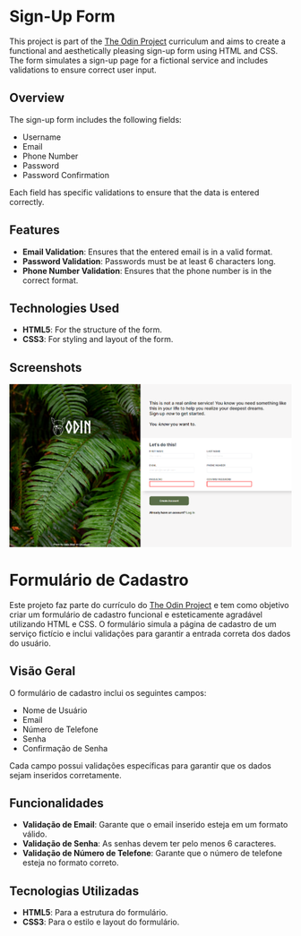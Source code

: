 # Sign-Up Form

This project is part of the [The Odin Project](https://www.theodinproject.com) curriculum and aims to create a functional and aesthetically pleasing sign-up form using HTML and CSS. The form simulates a sign-up page for a fictional service and includes validations to ensure correct user input.

## Overview

The sign-up form includes the following fields:

- Username
- Email
- Phone Number
- Password
- Password Confirmation

Each field has specific validations to ensure that the data is entered correctly.

## Features

- **Email Validation**: Ensures that the entered email is in a valid format.
- **Password Validation**: Passwords must be at least 6 characters long.
- **Phone Number Validation**: Ensures that the phone number is in the correct format.

## Technologies Used

- **HTML5**: For the structure of the form.
- **CSS3**: For styling and layout of the form.

## Screenshots

![Sign-Up Form](./img/projectscreenshot.png)

# Formulário de Cadastro

Este projeto faz parte do currículo do [The Odin Project](https://www.theodinproject.com) e tem como objetivo criar um formulário de cadastro funcional e esteticamente agradável utilizando HTML e CSS. O formulário simula a página de cadastro de um serviço fictício e inclui validações para garantir a entrada correta dos dados do usuário.

## Visão Geral

O formulário de cadastro inclui os seguintes campos:

- Nome de Usuário
- Email
- Número de Telefone
- Senha
- Confirmação de Senha

Cada campo possui validações específicas para garantir que os dados sejam inseridos corretamente.

## Funcionalidades

- **Validação de Email**: Garante que o email inserido esteja em um formato válido.
- **Validação de Senha**: As senhas devem ter pelo menos 6 caracteres.
- **Validação de Número de Telefone**: Garante que o número de telefone esteja no formato correto.

## Tecnologias Utilizadas

- **HTML5**: Para a estrutura do formulário.
- **CSS3**: Para o estilo e layout do formulário.
